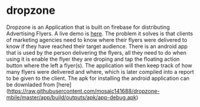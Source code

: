 # dropzone
Dropzone is an Application that is built on firebase for distributing Advertising Flyers. A live demo is  [here](https://dropzone-7eae5.firebaseapp.com).
The problem it solves is that clients of marketing agencies need to know where their flyers were delivered to know if they have reached their target audience. There is an android app that is used by the person delivering the flyers, all they need to do when using it is enable the flyer they are droping and tap the floating action button where the left a flyer(s). The application will then keep track of how many flyers were delivered and where, which is later compiled into a report to be given to the client. The apk for installing the android application can be downladed from [here] (https://raw.githubusercontent.com/mosaic141688/dropzone-mbile/master/app/build/outputs/apk/app-debug.apk)

